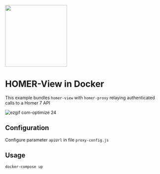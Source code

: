 <img src="https://user-images.githubusercontent.com/1423657/39084356-c723a81e-4574-11e8-963c-d11717789fa3.png" width=200>

# HOMER-View in Docker
This example bundles `homer-view` with `homer-proxy` relaying authenticated calls to a Homer 7 API

![ezgif com-optimize 24](https://user-images.githubusercontent.com/1423657/53689632-673e5500-3d5a-11e9-88d8-a9216f84bf19.gif)


## Configuration
Configure parameter `apiUrl` in file `proxy-config.js`

## Usage
```
docker-compose up
```
